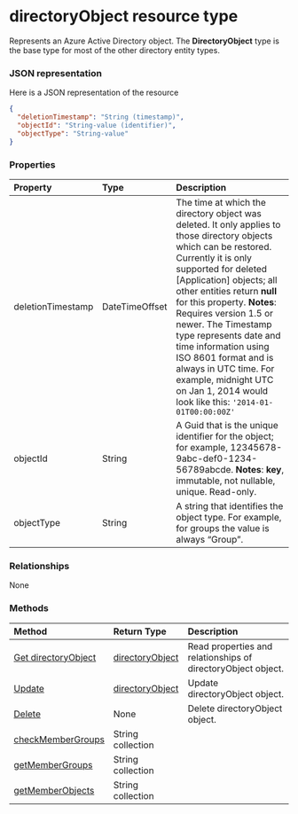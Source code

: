 # directoryObject resource type

Represents an Azure Active Directory object. The **DirectoryObject** type is the base type for most of the other directory entity types.

### JSON representation

Here is a JSON representation of the resource

<!-- {
  "blockType": "resource",
  "optionalProperties": [

  ],
  "@odata.type": "microsoft.graph.directoryobject"
}-->

```json
{
  "deletionTimestamp": "String (timestamp)",
  "objectId": "String-value (identifier)",
  "objectType": "String-value"
}

```
### Properties
| Property	   | Type	|Description|
|:---------------|:--------|:----------|
|deletionTimestamp|DateTimeOffset|The time at which the directory object was deleted. It only applies to those directory objects which can be restored. Currently it is only supported for deleted [Application] objects; all other entities return **null** for this property.                            **Notes**: Requires version 1.5 or newer.            The Timestamp type represents date and time information using ISO 8601 format and is always in UTC time. For example, midnight UTC on Jan 1, 2014 would look like this: `'2014-01-01T00:00:00Z'`|
|objectId|String|A Guid that is the unique identifier for the object; for example, 12345678-9abc-def0-1234-56789abcde.                            **Notes**: **key**, immutable, not nullable, unique.             Read-only.|
|objectType|String|A string that identifies the object type. For example, for groups the value is always “Group”.|

### Relationships
None


### Methods

| Method		   | Return Type	|Description|
|:---------------|:--------|:----------|
|[Get directoryObject](../api/directoryobject_get.md) | [directoryObject](directoryobject.md) |Read properties and relationships of directoryObject object.|
|[Update](../api/directoryobject_update.md) | [directoryObject](directoryobject.md)	|Update directoryObject object. |
|[Delete](../api/directoryobject_delete.md) | None |Delete directoryObject object. |
|[checkMemberGroups](../api/directoryobject_checkmembergroups.md)|String collection||
|[getMemberGroups](../api/directoryobject_getmembergroups.md)|String collection||
|[getMemberObjects](../api/directoryobject_getmemberobjects.md)|String collection||

<!-- uuid: 8fcb5dbc-d5aa-4681-8e31-b001d5168d79
2015-10-25 14:57:30 UTC -->
<!-- {
  "type": "#page.annotation",
  "description": "directoryObject resource",
  "keywords": "",
  "section": "documentation",
  "tocPath": ""
}-->